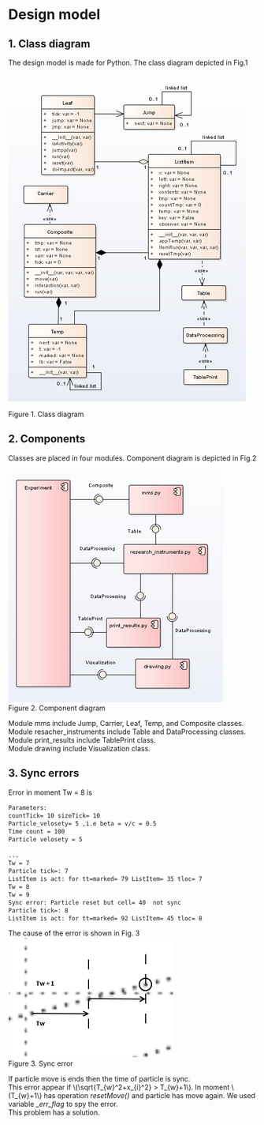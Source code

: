 # Design model  
  
## 1. Class diagram
The design model is made for Python. The class diagram depicted in Fig.1   

![Fig1](Fig1-3-1.png)
  
Figure 1. Class diagram  

## 2. Components
Classes are placed in four modules. Component diagram is depicted in Fig.2  
  
![Fig2](Fig1-3-3.png)  
Figure 2. Component diagram   
  
Module mms include Jump, Carrier, Leaf, Temp, and Composite classes.
Module resacher_instruments  include Table and DataProcessing classes.  
Module print_results  include TablePrint  class.  
Module drawing include Visualization class.  
  
  
## 3. Sync errors  
Error in moment Tw = 8 is  
  
```
Parameters:
countTick= 10 sizeTick= 10
Particle_velosety= 5 ,i.e beta = v/c = 0.5
Time count = 100
Particle velosety = 5

...
Tw = 7
Particle tick=: 7
ListItem is act: for tt=marked= 79 ListItem= 35 tloc= 7
Tw = 8
Tw = 9
Sync error: Particle reset but cell= 40  not sync
Particle tick=: 8
ListItem is act: for tt=marked= 92 ListItem= 45 tloc= 8

```  
The cause of the error is shown in Fig. 3  
![Fig3](Fig1-3-2.png)  
Figure 3. Sync error  
  
If particle move is ends then the time of particle is sync.  
This error appear if  \\(\sqrt{T_{w}^2+x_{i}^2} > T_{w}+1\\). In moment \\(T_{w}+1\\) has operation *resetMove()* and particle has move again. We used variable *_err_flag* to spy the error.  
This problem has a solution.  
